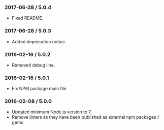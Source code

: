 ### 2017-06-28 / 5.0.4

* Fixed README.

### 2017-06-28 / 5.0.3

* Added deprecation notice.

### 2016-02-16 / 5.0.2

* Removed debug line.

### 2016-02-16 / 5.0.1

* Fix NPM package main file.

### 2016-02-08 / 5.0.0

* Updated minimum Node.js version to 7.
* Remove linters as they have been published as external npm packages / gems.
